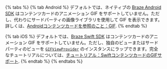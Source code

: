 {% tabs %}
{% tab Android %}
デフォルトでは、ネイティブの [Braze Android SDK](https://github.com/braze-inc/braze-android-sdk) はコンテンツカードのアニメーション GIF をサポートしていません。ただし、代わりにサードパーティの画像ライブラリを使用して GIF を表示できます。詳しくは、[Androidコンテンツカードを参照のこと：GIF]({{site.baseurl}}/developer_guide/content_cards/embedding_gifs/?sdktab=android).
{% endtab %}

{% tab iOS %}
デフォルトでは、[Braze Swift SDK](https://github.com/braze-inc/braze-swift-sdk) はコンテンツカードのアニメーション GIF をサポートしていません。ただし、独自のビューまたはサードパーティのビューを [`GIFViewProvider`](https://braze-inc.github.io/braze-swift-sdk/documentation/brazeui/gifviewprovider) のインスタンスにラップできます。完全なチュートリアルについては、[チュートリアル：SwiftコンテンツカードのGIFサポート](https://braze-inc.github.io/braze-swift-sdk/tutorials/braze/c3-gif-support/).
{% endtab %}
{% endtabs %}
